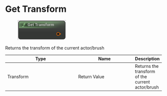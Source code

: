 # Get Transform

<div align="left" data-full-width="false">

<figure><img src="Get_Transform.png" alt=""><figcaption></figcaption></figure>

</div>

Returns the transform of the current actor/brush

<table>
<thead><tr><th width="250">Type</th><th width="200">Name</th><th>Description</th></tr></thead>
<tbody>
<tr><td>Transform</td><td>Return Value</td><td>Returns the transform of the current actor/brush</td></tr>
</tbody>
</table>